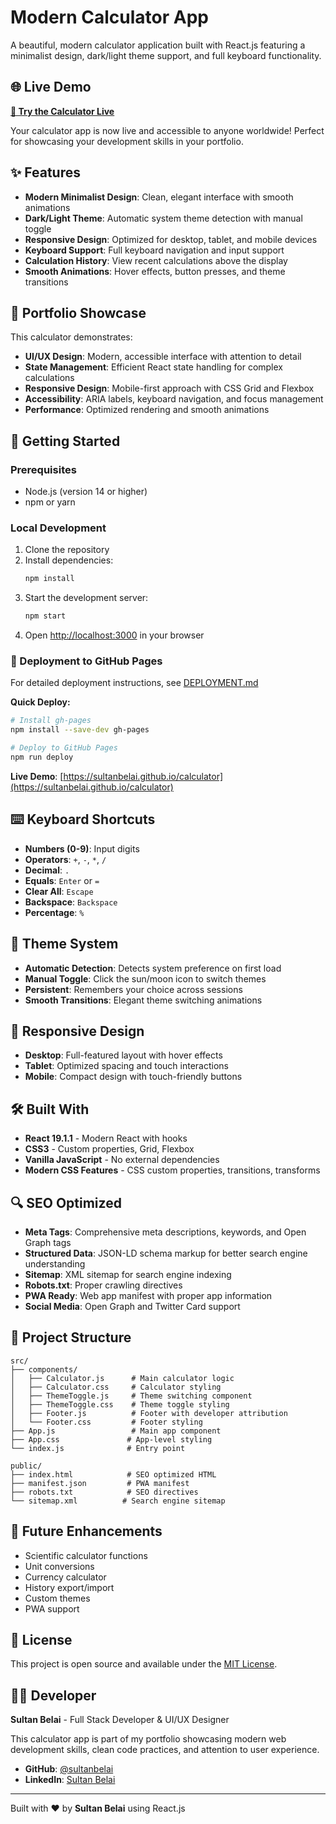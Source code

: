 # Modern Calculator App

A beautiful, modern calculator application built with React.js featuring a minimalist design, dark/light theme support, and full keyboard functionality.

## 🌐 Live Demo

**[🚀 Try the Calculator Live](https://sultanbelai.github.io/calculator/)**

Your calculator app is now live and accessible to anyone worldwide! Perfect for showcasing your development skills in your portfolio.

## ✨ Features

- **Modern Minimalist Design**: Clean, elegant interface with smooth animations
- **Dark/Light Theme**: Automatic system theme detection with manual toggle
- **Responsive Design**: Optimized for desktop, tablet, and mobile devices
- **Keyboard Support**: Full keyboard navigation and input support
- **Calculation History**: View recent calculations above the display
- **Smooth Animations**: Hover effects, button presses, and theme transitions

## 🎯 Portfolio Showcase

This calculator demonstrates:
- **UI/UX Design**: Modern, accessible interface with attention to detail
- **State Management**: Efficient React state handling for complex calculations
- **Responsive Design**: Mobile-first approach with CSS Grid and Flexbox
- **Accessibility**: ARIA labels, keyboard navigation, and focus management
- **Performance**: Optimized rendering and smooth animations

## 🚀 Getting Started

### Prerequisites
- Node.js (version 14 or higher)
- npm or yarn

### Local Development
1. Clone the repository
2. Install dependencies:
   ```bash
   npm install
   ```
3. Start the development server:
   ```bash
   npm start
   ```
4. Open [http://localhost:3000](http://localhost:3000) in your browser

### 🚀 Deployment to GitHub Pages

For detailed deployment instructions, see [DEPLOYMENT.md](./DEPLOYMENT.md)

**Quick Deploy:**
```bash
# Install gh-pages
npm install --save-dev gh-pages

# Deploy to GitHub Pages
npm run deploy
```

**Live Demo**: [https://sultanbelai.github.io/calculator](https://sultanbelai.github.io/calculator)

## ⌨️ Keyboard Shortcuts

- **Numbers (0-9)**: Input digits
- **Operators**: `+`, `-`, `*`, `/`
- **Decimal**: `.`
- **Equals**: `Enter` or `=`
- **Clear All**: `Escape`
- **Backspace**: `Backspace`
- **Percentage**: `%`

## 🎨 Theme System

- **Automatic Detection**: Detects system preference on first load
- **Manual Toggle**: Click the sun/moon icon to switch themes
- **Persistent**: Remembers your choice across sessions
- **Smooth Transitions**: Elegant theme switching animations

## 📱 Responsive Design

- **Desktop**: Full-featured layout with hover effects
- **Tablet**: Optimized spacing and touch interactions
- **Mobile**: Compact design with touch-friendly buttons

## 🛠️ Built With

- **React 19.1.1** - Modern React with hooks
- **CSS3** - Custom properties, Grid, Flexbox
- **Vanilla JavaScript** - No external dependencies
- **Modern CSS Features** - CSS custom properties, transitions, transforms

## 🔍 SEO Optimized

- **Meta Tags**: Comprehensive meta descriptions, keywords, and Open Graph tags
- **Structured Data**: JSON-LD schema markup for better search engine understanding
- **Sitemap**: XML sitemap for search engine indexing
- **Robots.txt**: Proper crawling directives
- **PWA Ready**: Web app manifest with proper app information
- **Social Media**: Open Graph and Twitter Card support

## 📁 Project Structure

```
src/
├── components/
│   ├── Calculator.js      # Main calculator logic
│   ├── Calculator.css     # Calculator styling
│   ├── ThemeToggle.js     # Theme switching component
│   ├── ThemeToggle.css    # Theme toggle styling
│   ├── Footer.js          # Footer with developer attribution
│   └── Footer.css         # Footer styling
├── App.js                 # Main app component
├── App.css               # App-level styling
└── index.js              # Entry point

public/
├── index.html            # SEO optimized HTML
├── manifest.json         # PWA manifest
├── robots.txt            # SEO directives
└── sitemap.xml          # Search engine sitemap
```

## 🎯 Future Enhancements

- Scientific calculator functions
- Unit conversions
- Currency calculator
- History export/import
- Custom themes
- PWA support

## 📄 License

This project is open source and available under the [MIT License](LICENSE).

## 👨‍💻 Developer

**Sultan Belai** - Full Stack Developer & UI/UX Designer

This calculator app is part of my portfolio showcasing modern web development skills, clean code practices, and attention to user experience.

<!-- - **Portfolio**: [your-portfolio.com](https://your-portfolio.com/) -->
- **GitHub**: [@sultanbelai](https://github.com/sultanbelai)
- **LinkedIn**: [Sultan Belai](https://in.linkedin.com/in/sultan-belai-65691416a)

---

Built with ❤️ by **Sultan Belai** using React.js
